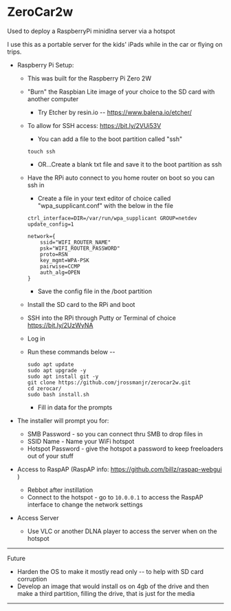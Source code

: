 # ZeroCar2w
Used to deploy a RaspberryPi minidlna server via a hotspot

I use this as a portable server for the kids' iPads while in the car or flying on trips.

- Raspberry Pi Setup:
    - This was built for the Raspberry Pi Zero 2W

    - "Burn" the Raspbian Lite image of your choice to the SD card with another computer
        - Try Etcher by resin.io -- https://www.balena.io/etcher/

    - To allow for SSH access: https://bit.ly/2VUi53V
        - You can add a file to the boot partition called "ssh"
       ```
       touch ssh
       ```
        - OR...Create a blank txt file and save it to the boot partition as ssh

    - Have the RPi auto connect to you home router on boot so you can ssh in
        - Create a file in your text editor of choice called "wpa_supplicant.conf" with the below in the file
        ```
        ctrl_interface=DIR=/var/run/wpa_supplicant GROUP=netdev
        update_config=1

        network={
            ssid="WIFI_ROUTER_NAME"
            psk="WIFI_ROUTER_PASSWORD"
            proto=RSN
            key_mgmt=WPA-PSK
            pairwise=CCMP
            auth_alg=OPEN
        }
        ```
        - Save the config file in the /boot partition

    - Install the SD card to the RPi and boot

    - SSH into the RPi through Putty or Terminal of choice https://bit.ly/2UzWyNA

    - Log in 

    - Run these commands below --
        ```
        sudo apt update
        sudo apt upgrade -y
        sudo apt install git -y
        git clone https://github.com/jrossmanjr/zerocar2w.git
        cd zerocar/
        sudo bash install.sh
        ```
        - Fill in data for the prompts

- The installer will prompt you for:
    - SMB Password - so you can connect thru SMB to drop files in
    - SSID Name - Name your WiFi hotspot
    - Hotspot Password - give the hotspot a password to keep freeloaders out of your stuff
    
- Access to RaspAP (RaspAP info: https://github.com/billz/raspap-webgui )  
    - Rebbot after instillation
    - Connect to the hotspot - go to ```10.0.0.1``` to access the RaspAP interface to change the network settings

- Access Server
    - Use VLC or another DLNA player to access the server when on the hotspot

-------------------------------------------------------------------------------------------------------------------------
Future
- Harden the OS to make it mostly read only -- to help with SD card corruption
- Develop an image that would install os on 4gb of the drive and then make a third partition, filling the drive, that is just for the media
-------------------------------------------------------------------------------------------------------------------------
